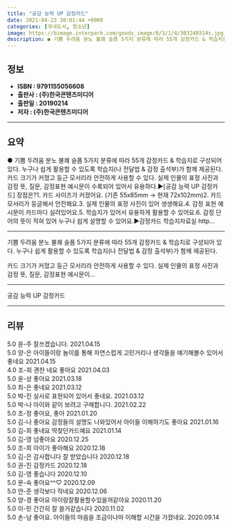 ```yaml
---
title: "공감 능력 UP 감정카드"
date: 2021-04-23 20:01:44 +0900
categories: [국내도서, 청소년]
image: https://bimage.interpark.com/goods_image/0/3/1/4/303240314s.jpg
description: ● 기쁨 두려움 분노 불쾌 슬픔 5가지 분류에 따라 55개 감정카드 & 학습지로 구성되어 있다. 누구나 쉽게 활용할 수 있도록 학습지(나 전달법 & 감정 출석부)가 함께 제공된다. 카드 크기가 커졌고 둥근 모서리라 안전하게 사용할 수 있다. 실제 인물의 표정 사진과 감정 뜻, 질문,
---
```


## **정보**

- **ISBN : 9791155056608**
- **출판사 : (주)한국콘텐츠미디어**
- **출판일 : 20190214**
- **저자 : (주)한국콘텐츠미디어**

------



## **요약**

●  기쁨 두려움 분노 불쾌 슬픔 5가지 분류에 따라 55개 감정카드 & 학습지로 구성되어 있다. 누구나 쉽게 활용할 수 있도록 학습지(나 전달법 & 감정 출석부)가 함께 제공된다. 카드 크기가 커졌고 둥근 모서리라 안전하게 사용할 수 있다. 실제 인물의 표정 사진과 감정 뜻, 질문, 감정표현 예시문이 수록되어 있어서 유용하다.▶[공감 능력 UP 감정카드] 장점은?1. 카드 사이즈가 커졌어요. (기존 55x85mm -> 현재 72x102mm)2. 카드 모서리가 둥글해서 안전해요.3. 실제 인물의 표정 사진이 있어 생생해요.4. 감정 표현 예시문이 카드마다 실려있어요.5. 학습지가 있어서 유용하게 활용할 수 있어요.6. 감정 단어의 뜻이 적혀 있어 누구나 쉽게 설명할 수 있어요.▶감정카드 학습지자료실 http...

------

기쁨 두려움 분노 불쾌 슬픔 5가지 분류에 따라 55개 감정카드 & 학습지로 구성되어 있다. 누구나 쉽게 활용할 수 있도록 학습지(나 전달법 & 감정 출석부)가 함께 제공된다.

카드 크기가 커졌고 둥근 모서리라 안전하게 사용할 수 있다. 실제 인물의 표정 사진과 감정 뜻, 질문, 감정표현 예시문이... 

------


공감 능력 UP 감정카드 

------


## **리뷰** 

5.0 윤-주 잘쓰겠습니다.  2021.04.15 <br/>5.0 양-은 아이들이랑 놀이를 통해 자연스럽게 고민거리나 생각들을 얘기해볼수 있어서 좋네요 2021.04.15 <br/>4.0 조-희 괜찬 네요 좋아요  2021.04.03 <br/>5.0 윤-상 좋아요 2021.03.18 <br/>5.0 최-은 좋네요 2021.03.12 <br/>5.0 박-진 실사로 표현되어 있어서 좋네요. 2021.03.12 <br/>5.0 박-나 아이와 같이 보려고 구매합니다. 2021.02.22 <br/>5.0 조-정 좋아요, 좋아 2021.01.20 <br/>5.0 김-나 좋아요 감정들의 설명도 나와있어서 아이들 이해하기도 좋아요 2021.01.16 <br/>5.0 김-희 좋네요 딱찾던카드예요 2021.01.14 <br/>5.0 김-영 넘좋아요 2020.12.25 <br/>5.0 조-희 아이가 좋아해요 2020.12.18 <br/>5.0 김-은 감사합니다 잘 받았습니다 2020.12.18 <br/>5.0 권-진 감정카드 2020.12.18 <br/>5.0 김-영 좋습니다 2020.12.10 <br/>5.0 문-숙 좋아요^^♡ 2020.12.09 <br/>5.0 안-준 생각보다 작네요 2020.12.06 <br/>5.0 양-경 좋아요 아이랑잘활용할수있을꺼같아요 2020.11.20 <br/>5.0 이-민 간간히 잘 쓸거같습니다 2020.11.02 <br/>5.0 손-남 좋아요. 아이들의 마음을 조금이나마 이해할 시간을 가졌네요. 2020.09.14 <br/>